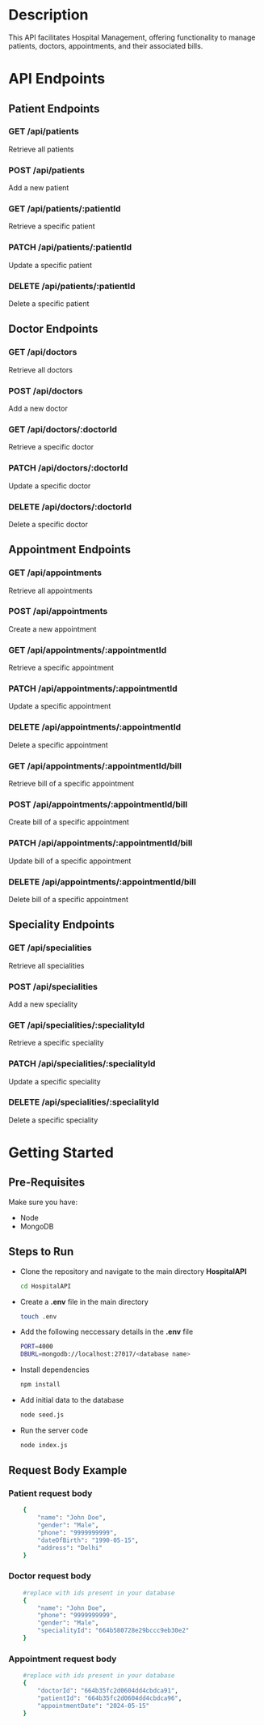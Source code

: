 # Description
This API facilitates Hospital Management, offering functionality to manage patients, doctors, appointments, and their associated bills.

# API Endpoints
## Patient Endpoints
### GET /api/patients
Retrieve all patients
### POST /api/patients
Add a new patient
### GET /api/patients/:patientId
Retrieve a specific patient
### PATCH /api/patients/:patientId
Update a specific patient
### DELETE /api/patients/:patientId
Delete a specific patient

## Doctor Endpoints
### GET /api/doctors
Retrieve all doctors
### POST /api/doctors
Add a new doctor
### GET /api/doctors/:doctorId
Retrieve a specific doctor
### PATCH /api/doctors/:doctorId
Update a specific doctor
### DELETE /api/doctors/:doctorId
Delete a specific doctor


## Appointment Endpoints
### GET /api/appointments
Retrieve all appointments
### POST /api/appointments
Create a new appointment
### GET /api/appointments/:appointmentId
Retrieve a specific appointment
### PATCH /api/appointments/:appointmentId
Update a specific appointment
### DELETE /api/appointments/:appointmentId
Delete a specific appointment
### GET /api/appointments/:appointmentId/bill
Retrieve bill of a specific appointment
### POST /api/appointments/:appointmentId/bill
Create bill of a specific appointment
### PATCH /api/appointments/:appointmentId/bill
Update bill of a specific appointment
### DELETE /api/appointments/:appointmentId/bill
Delete bill of a specific appointment

## Speciality Endpoints
### GET /api/specialities
Retrieve all specialities
### POST /api/specialities
Add a new speciality
### GET /api/specialities/:specialityId
Retrieve a specific speciality 
### PATCH /api/specialities/:specialityId
Update a specific speciality
### DELETE /api/specialities/:specialityId
Delete a specific speciality

# Getting Started
## Pre-Requisites
Make sure you have:
- Node
- MongoDB

## Steps to Run
- Clone the repository and navigate to the main directory **HospitalAPI**

    ```bash
    cd HospitalAPI
   ```
- Create a **.env** file in the main directory
    ```bash
    touch .env
   ```

- Add the following neccessary details in the **.env** file
    ```bash
    PORT=4000
    DBURL=mongodb://localhost:27017/<database name>
   ```
- Install dependencies 
    ```bash
    npm install
   ```
- Add initial data to the database
    ```bash
    node seed.js
   ```
- Run the server code
    ```bash
    node index.js
   ```

## Request Body Example
### Patient request body 
```bash
    {
        "name": "John Doe",
        "gender": "Male",
        "phone": "9999999999",
        "dateOfBirth": "1990-05-15",
        "address": "Delhi"
    }
```
### Doctor request body 
```bash
    #replace with ids present in your database
    {
        "name": "John Doe",
        "phone": "9999999999",
        "gender": "Male",
        "specialityId": "664b580728e29bccc9eb30e2" 
    }
```
### Appointment request body 
```bash
    #replace with ids present in your database
    {
        "doctorId": "664b35fc2d0604dd4cbdca91", 
        "patientId": "664b35fc2d0604dd4cbdca96", 
        "appointmentDate": "2024-05-15"
    }
```

